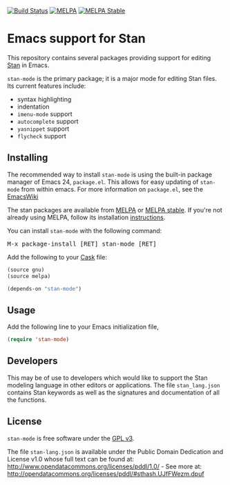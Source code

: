 [![Build Status](https://travis-ci.org/stan-dev/stan-mode.svg)](https://travis-ci.org/stan-dev/stan-mode)
[![MELPA](http://melpa.org/packages/stan-mode-badge.svg)](http://melpa.org/#/stan-mode)
[![MELPA Stable](http://stable.melpa.org/packages/stan-mode-badge.svg)](http://stable.melpa.org/#/stan-mode)

# Emacs support for Stan

This repository contains several packages providing support for editing [Stan](https://code.google.com/p/stan/) in Emacs.

`stan-mode` is the primary package; it is a major mode for editing Stan files.
Its current features include:

- syntax highlighting
- indentation
- `imenu-mode` support
- `autocomplete` support
- `yasnippet` support
- `flycheck` support

## Installing

The recommended way to install `stan-mode` is using the built-in package manager of Emacs 24, `package.el`.
This allows for easy updating of `stan-mode` from within emacs.
For more information on `package.el`, see the
[EmacsWiki](http://emacswiki.org/emacs/ELPA)

The stan packages are available from [MELPA](http://melpa.org) or [MELPA stable](http://stable.melpa.org).
If you're not already using MELPA, follow its installation [instructions](http://melpa.org/#/getting-started).

You can install `stan-mode` with the following command:

<kbd>M-x package-install [RET] stan-mode [RET]</kbd>

Add the following to your [Cask](https://github.com/cask/cask) file:

```el
(source gnu)
(source melpa)

(depends-on "stan-mode")
```

## Usage

Add the following line to your Emacs initialization file,
```el
(require 'stan-mode)
```

## Developers

This may be of use to developers which would like to support the Stan modeling language in other editors or applications.
The file `stan_lang.json` contains Stan keywords as well as the signatures and documentation of all the functions.

## License

`stan-mode` is free software under the [GPL v3](http://www.gnu.org/licenses/gpl-3.0.html).

The file `stan-lang.json` is available under the Public Domain Dedication and License v1.0 whose full text can be found at: http://www.opendatacommons.org/licenses/pddl/1.0/ - See more at: http://opendatacommons.org/licenses/pddl/#sthash.UJfFWezm.dpuf

<!--  LocalWords:  stan imenu yasnippet flymake MELPA kbd RET init '
 -->
<!--  LocalWords:  mapc EmacsWiki cd 'load 'stan 'flymake Aquamacs 
 -->
<!--  LocalWords:  GPL stanc ' 'load 'stan autocomplete setq 'flymake
 -->
<!--  LocalWords:  lang json el emacs
 -->
